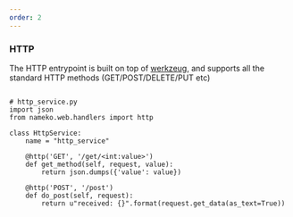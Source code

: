 ```yaml
---
order: 2
---
```


### HTTP

The HTTP entrypoint is built on top of [werkzeug](http://werkzeug.pocoo.org/), and supports all the standard HTTP methods (GET/POST/DELETE/PUT etc)

```python{8,12}

# http_service.py
import json
from nameko.web.handlers import http

class HttpService:
    name = "http_service"

    @http('GET', '/get/<int:value>')
    def get_method(self, request, value):
        return json.dumps({'value': value})

    @http('POST', '/post')
    def do_post(self, request):
        return u"received: {}".format(request.get_data(as_text=True))
```
